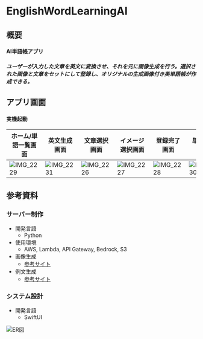 # EnglishWordLearningAI

## 概要
#### AI単語帳アプリ
##### ユーザーが入力した文章を英文に変換させ、それを元に画像生成を行う。選択された画像と文章をセットにして登録し、オリジナルの生成画像付き英単語帳が作成できる。

## アプリ画面 
#### 実機起動

|ホーム/単語一覧画面|英文生成画面|文章選択画面|イメージ選択画面|登録完了画面|単語詳細画面|
|-|-|-|-|-|-|
| ![IMG_2229](https://github.com/takuto277/EnglishWordLearningAI/assets/83527790/333ce1ac-5c5e-4949-9578-53899b792df4) | ![IMG_2231](https://github.com/takuto277/EnglishWordLearningAI/assets/83527790/d39c66d6-9dcb-4bae-9dcd-9da7b6fca7f4) | ![IMG_2226](https://github.com/takuto277/EnglishWordLearningAI/assets/83527790/49d57d12-03c5-4790-a94f-f370a4c9fa21) | ![IMG_2227](https://github.com/takuto277/EnglishWordLearningAI/assets/83527790/f36c2d55-3588-4dc3-88d2-35d0f754d59c) | ![IMG_2228](https://github.com/takuto277/EnglishWordLearningAI/assets/83527790/e978bc91-e19f-427a-bb94-2fd851c539d8) | ![IMG_2230](https://github.com/takuto277/EnglishWordLearningAI/assets/83527790/d1cd1783-44e6-4742-a5f3-3d94e80a38da) |


## 参考資料
### サーバー制作
- 開発言語
  -  Python
- 使用環境
  - AWS, Lambda, API Gateway, Bedrock, S3
- 画像生成
  -  [参考サイト]([https://www.fsi.co.jp/blog/8843/](https://aws.amazon.com/jp/builders-flash/202402/bedrock-image-generation/?awsf.filter-name=*all))
- 例文生成
  - [参考サイト](https://qiita.com/miso_taku/items/0b495b75d669556621b5)

### システム設計
- 開発言語
  -  SwiftUI

![ER図](./Images/ER図.png)
